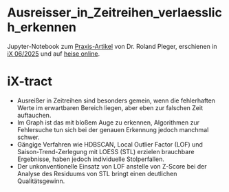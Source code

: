 # Ausreisser_in_Zeitreihen_verlaesslich_erkennen
Jupyter-Notebook zum [Praxis-Artikel](https://www.heise.de/select/ix/2025/6/2504413533007263934) von Dr. Roland Pleger, erschienen in [iX 06/2025](https://www.heise.de/select/ix/2025/6) und auf [heise online](https://heise.de/-10373388).

# iX-tract
- Ausreißer in Zeitreihen sind besonders gemein, wenn die fehlerhaften Werte im erwartbaren Bereich liegen, aber eben zur falschen Zeit auftauchen.
- Im Graph ist das mit bloßem Auge zu erkennen, Algorithmen zur Fehlersuche tun sich bei der genauen Erkennung jedoch manchmal schwer.
- Gängige Verfahren wie HDBSCAN, Local Outlier Factor (LOF) und Saison-Trend-Zerlegung mit LOESS (STL) erzielen brauchbare Ergebnisse, haben jedoch individuelle Stolperfallen.
- Der unkonventionelle Einsatz von LOF anstelle von Z-Score bei der Analyse des Residuums von STL bringt einen deutlichen Qualitätsgewinn.
